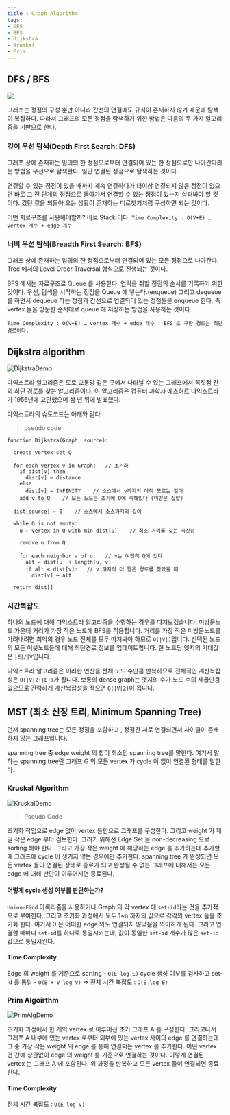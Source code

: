 ```yaml
---
title : Graph Algorithm
tags:
- DFS
- BFS
- Dijkstra
- Kruskal
- Prim
---
```


## DFS / BFS

![](http://blog.hackerearth.com/wp-content/uploads/2015/05/dfsbfs_animation_final.gif)

그래프는 정점의 구성 뿐만 아니라 간선의 연결에도 규칙이 존재하지 않기 때문에 탐색이 복잡하다. 따라서 그래프의 모든 정점을 탐색하기 위한 방법은 다음의 두 가지 알고리즘을 기반으로 한다.

### 깊이 우선 탐색(Depth First Search: DFS)

그래프 상에 존재하는 임의의 한 정점으로부터 연결되어 있는 한 정점으로만 나아간다라는 방법을 우선으로 탐색한다. 일단 연결된 정점으로 탐색하는 것이다.

연결할 수 있는 정점이 있을 때까지 계속 연결하다가 더이상 연결되지 않은 정점이 없으면 바로 그 전 단계의 정점으로 돌아가서 연결할 수 있는 정점이 있는지 살펴봐야 할 것이다. 갔던 길을 되돌아 오는 상황이 존재하는 미로찾기처럼 구성하면 되는 것이다.

어떤 자료구조를 사용해야할까? 바로 Stack 이다. `Time Complexity : O(V+E) … vertex 개수 + edge 개수`

### 너비 우선 탐색(Breadth First Search: BFS)

그래프 상에 존재하는 임의의 한 정점으로부터 연결되어 있는 모든 정점으로 나아간다. Tree 에서의 Level Order Traversal 형식으로 진행되는 것이다.

BFS 에서는 자료구조로 Queue 를 사용한다. 연락을 취할 정점의 순서를 기록하기 위한 것이다. 우선, 탐색을 시작하는 정점을 Queue 에 넣는다.(enqueue) 그리고 dequeue 를 하면서 dequeue 하는 정점과 간선으로 연결되어 있는 정점들을 enqueue 한다. 즉 vertex 들을 방문한 순서대로 queue 에 저장하는 방법을 사용하는 것이다.

`Time Complexity : O(V+E) … vertex 개수 + edge 개수 ! BFS 로 구한 경로는 최단 경로이다.`

## Dijkstra algorithm


![DijkstraDemo](https://user-images.githubusercontent.com/44635266/66711762-f0c40400-edcc-11e9-8fa7-d59f1c9d71db.gif)


다익스트라 알고리즘은 도로 교통망 같은 곳에서 나타날 수 있는 그래프에서 꼭짓점 간의 최단 경로를 찾는 알고리즘이다. 이 알고리즘은 컴퓨터 과학자 에츠허르 다익스트라가 1956년에 고안했으며 삼 년 뒤에 발표했다.



다익스트라의 슈도코드는 아래와 같다

> pseudo code

```
function Dijkstra(Graph, source):

  create vertex set Q
  
  for each vertex v in Graph:   // 초기화
    if dist[v] then
      dist[v] ← distance
    else
      dist[v] ← INFINITY    // 소스에서 v까지의 아직 모르는 길이
    add v to Q    // 모든 노드는 초기에 Q에 속해있다 (미방문 집합)
    
  dist[source] ← 0    // 소스에서 소스까지의 길이
  
  while Q is not empty:
    u ← vertex in Q with min dist[u]    // 최소 거리를 갖는 꼭짓점
    
    remove u from Q
    
    for each neighbor v of u:   // v는 여전히 Q에 있다.
      alt ← dist[u] + length(u, v)
      if alt < dist[v]:   // v 까지의 더 짧은 경로를 찾았을 때
        dist[v] ← alt
        
  return dist[]
```

### 시간복잡도

하나의 노드에 대해 다익스트라 알고리즘을 수행하는 경우를 따져보겠습니다. 미방문노드 가운데 거리가 가장 작은 노드에 BFS를 적용합니다. 거리를 가장 작은 미방문노드를 가려내려면 최악의 경우 노드 전체를 모두 따져봐야 하므로 `O(|V|)`입니다. 선택된 노드의 모든 이웃노드들에 대해 최단경로 정보를 업데이트합니다. 한 노드당 엣지의 기대값은 `|E|/|V`입니다.

다익스트라 알고리즘은 이러한 연산을 전체 노드 수만큼 반복하므로 전체적인 계산복잡성은 `O(|V|2+|E|)`가 됩니다. 보통의 dense graph는 엣지의 수가 노드 수의 제곱만큼 있으므로 간략하게 계산복잡성을 적으면 `O(|V|2)`이 됩니다.


## MST (최소 신장 트리, Minimum Spanning Tree)

먼저 spanning tree는 모든 정점을 포함하고 , 정점간 서로 연결되면서 사이클이 존재하지 않는 그래프입니다.

spanning tree 중 edge weight 의 합이 최소인 spanning tree를 말한다. 여기서 말하는 spanning tree란 그래프 G 의 모든 vertex 가 cycle 이 없이 연결된 형태를 말한다.

### Kruskal Algorithm

![KruskalDemo](https://user-images.githubusercontent.com/44635266/66712118-cf661680-edd2-11e9-952c-b043e2bcdb8a.gif)

> Pseudo Code

초기화 작업으로 edge 없이 vertex 들만으로 그래프를 구성한다. 그리고 weight 가 제일 작은 edge 부터 검토한다. 그러기 위해선 Edge Set 을 non-decreasing 으로 sorting 해야 한다. 그리고 가장 작은 weight 에 해당하는 edge 를 추가하는데 추가할 때 그래프에 cycle 이 생기지 않는 경우에만 추가한다. spanning tree 가 완성되면 모든 vertex 들이 연결된 상태로 종료가 되고 완성될 수 없는 그래프에 대해서는 모든 edge 에 대해 판단이 이루어지면 종료된다.

#### 어떻게 cycle 생성 여부를 판단하는가?

`Union-Find` 아록리즘을 사용하거나 Graph 의 각 vertex 에 `set-id`라는 것을 추가적으로 부여한다. 그리고 초기화 과정에서 모두 1~n 까지의 값으로 각각의 vertex 들을 초기화 한다. 여기서 0 은 어떠한 edge 와도 연결되지 않았음을 의미하게 된다. 그리고 연결할 때마다 `set-id`를 하나로 통일시키는데, 값이 동일한 `set-id` 개수가 많은 `set-id` 값으로 통일시킨다.

#### Time Complexity

Edge 의 weight 를 기준으로 sorting - `O(E log E)`
cycle 생성 여부를 검사하고 set-id 를 통일 - `O(E + V log V)` => 전체 시간 복잡도 : `O(E log E)`

### Prim Algoirthm

![PrimAlgDemo](https://user-images.githubusercontent.com/44635266/66712119-cffead00-edd2-11e9-8b44-df14a85bf7da.gif)

초기화 과정에서 한 개의 vertex 로 이루어진 초기 그래프 A 를 구성한다. 그리고나서 그래프 A 내부에 있는 vertex 로부터 외부에 있는 vertex 사이의 edge 를 연결하는데 그 중 가장 작은 weight 의 edge 를 통해 연결되는 vertex 를 추가한다. 어떤 vertex 건 간에 상관없이 edge 의 weight 를 기준으로 연결하는 것이다. 이렇게 연결된 vertex 는 그래프 A 에 포함된다. 위 과정을 반복하고 모든 vertex 들이 연결되면 종료한다.

#### Time Complexity
전체 시간 복잡도 : `O(E log V)`
